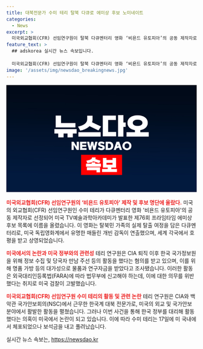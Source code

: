 ```yaml
---
title: 대북전문가 수미 테리 탈북 다큐로 에미상 후보 노미네이트
categories:
  - News
excerpt: >
  미국외교협회(CFR) 선임연구원이 탈북 다큐멘터리 영화 ‘비욘드 유토피아’의 공동 제작자로 에미상 후보에 올랐다. 이 영화는 탈북가족의 실제 탈출 여정을 다루며, 많은 국가에서 호평을 받았다. 하지만 테리 연구원은 미국법을 위반하고 한국 정부를 대리해 불법 활동했다는 혐의를 받고 있다. 미 검찰은 CIA 퇴직 후 한국 국가정보원을 위해 활동하고 명품과 연구자금 등을 받았다고 조사 중이다.
feature_text: >
  ## adskorea 실시간 뉴스 속보입니다.

  미국외교협회(CFR) 선임연구원이 탈북 다큐멘터리 영화 ‘비욘드 유토피아’의 공동 제작자로 에미상 후보에 올랐다. 이 영화는 탈북가족의 실제 탈출 여정을 다루며, 많은 국가에서 호평을 받았다. 하지만 테리 연구원은 미국법을 위반하고 한국 정부를 대리해 불법 활동했다는 혐의를 받고 있다. 미 검찰은 CIA 퇴직 후 한국 국가정보원을 위해 활동하고 명품과 연구자금 등을 받았다고 조사 중이다.
image: '/assets/img/newsdao_breakingnews.jpg'
---
```


<p><img src="/assets/img/newsdao_breakingnews.jpg" alt="adskorea 속보" /></p>

<p><b><span style="color: #ee2323;">미국외교협회(CFR) 선임연구원의 ‘비욘드 유토피아’ 제작 및 후보 명단에 올랐다.</span></b>
미국의 외교협회(CFR) 선임연구원인 수미 테리가 다큐멘터리 영화 '비욘드 유토피아'의 공동 제작자로 선정되어 미국 TV예술과학아카데미가 발표한 제76회 프라임타임 에미상 후보 목록에 이름을 올렸습니다. 이 영화는 탈북민 가족의 실제 탈출 여정을 담은 다큐멘터리로, 미국 독립영화계에서 유명한 매들린 개빈 감독이 연출했으며, 세계 각국에서 호평을 받고 상영되었습니다.</p>

<p><b><span style="color: #ee2323;">미국에서의 논란과 미국 정부와의 관련성</span></b>
테리 연구원은 CIA 퇴직 이후 한국 국가정보원을 위해 정보 수집 및 당국자 만남 주선 등의 활동을 했다는 혐의를 받고 있으며, 이를 위해 명품 가방 등의 대가성으로 물품과 연구자금을 받았다고 조사됐습니다. 이러한 활동은 외국대리인등록법(FARA)에 따라 법무부에 신고해야 하는데, 이에 대한 의무를 위반했다는 취지로 미국 검찰이 고발했습니다.</p>

<p><b><span style="color: #ee2323;">미국외교협회(CFR) 선임연구원 수미 테리의 활동 및 관련 논란</span></b>
테리 연구원은 CIA와 백악관 국가안보회의(NSC)에서 근무한 한국계 대북 전문가로, 미국의 외교 및 국가안보 분야에서 활발한 활동을 펼쳤습니다. 그러나 이번 사건을 통해 한국 정부를 대리해 활동했다는 의혹이 미국에서 논란이 되고 있습니다. 이에 따라 수미 테리는 17일에 미 국내에서 체포되었으나 보석금을 내고 풀려났습니다.</p>
실시간 뉴스 속보는, <a href="https://newsdao.kr" rel="dofollow">https://newsdao.kr</a>


